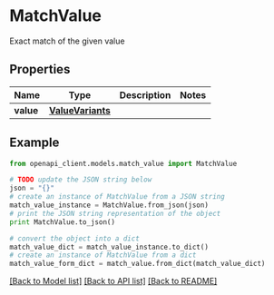 # MatchValue

Exact match of the given value

## Properties
Name | Type | Description | Notes
------------ | ------------- | ------------- | -------------
**value** | [**ValueVariants**](ValueVariants.md) |  | 

## Example

```python
from openapi_client.models.match_value import MatchValue

# TODO update the JSON string below
json = "{}"
# create an instance of MatchValue from a JSON string
match_value_instance = MatchValue.from_json(json)
# print the JSON string representation of the object
print MatchValue.to_json()

# convert the object into a dict
match_value_dict = match_value_instance.to_dict()
# create an instance of MatchValue from a dict
match_value_form_dict = match_value.from_dict(match_value_dict)
```
[[Back to Model list]](../README.md#documentation-for-models) [[Back to API list]](../README.md#documentation-for-api-endpoints) [[Back to README]](../README.md)


